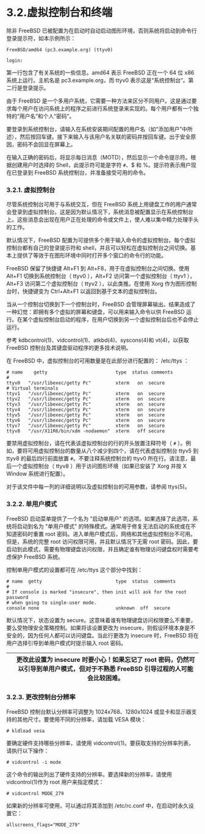 # 3.2.虚拟控制台和终端

除非 FreeBSD 已被配置为在启动时自动启动图形环境，否则系统将启动到命令行登录提示符，如本示例所示：

```
FreeBSD/amd64 (pc3.example.org) (ttyv0)

login:
```

第一行包含了有关系统的一些信息。amd64 表示 FreeBSD 正在一个 64 位 x86 系统上运行。主机名是 pc3.example.org，而 ttyv0 表示这是“系统控制台”。第二行是登录提示。

由于 FreeBSD 是一个多用户系统，它需要一种方法来区分不同用户。这是通过要求每个用户在访问系统上的程序之前进行系统登录来实现的。每个用户都有一个独特的“用户名”和个人“密码”。

要登录到系统控制台，请输入在系统安装期间配置的用户名（如“添加用户”中所述），然后按回车键。接下来输入与该用户名关联的密码并按回车键。出于安全原因，密码不会回显在屏幕上。

在输入正确的密码后，将显示每日消息（MOTD），然后显示一个命令提示符。根据创建用户时选择的 Shell，此提示符可能是字符 `#`、$ 和 %。提示符表示用户现在已登录到 FreeBSD 系统控制台，并准备接受可用的命令。

### 3.2.1. 虚拟控制台

尽管系统控制台可用于与系统交互，但在 FreeBSD 系统上用键盘工作的用户通常会登录到虚拟控制台。这是因为默认情况下，系统消息被配置显示在系统控制台上。这些消息会出现在用户正在处理的命令或文件上，使人难以集中精力处理手头的工作。

默认情况下，FreeBSD 配置为可提供多个用于输入命令的虚拟控制台。每个虚拟控制台都有自己的登录提示符和 shell，并且可以轻松在虚拟控制台之间切换。基本上提供了等效于在图形环境中同时打开多个窗口的命令行的功能。

FreeBSD 保留了快捷键 Alt+F1 到 Alt+F8，用于在虚拟控制台之间切换。使用 Alt+F1 切换到系统控制台（ ttyv0 ），Alt+F2 访问第一个虚拟控制台（ ttyv1 ），Alt+F3 访问第二个虚拟控制台（ ttyv2 ），以此类推。在使用 Xorg 作为图形控制台时，快捷键变为 Ctrl+Alt+F1 以返回到基于文本的虚拟控制台。

当从一个控制台切换到下一个控制台时，FreeBSD 会管理屏幕输出。结果造成了一种幻觉：即拥有多个虚拟的屏幕和键盘，可以用来输入命令以供 FreeBSD 运行。在某个虚拟控制台启动的程序，在用户切换到另一个虚拟控制台后也不会停止运行。

参考 kdbcontrol(1)、vidcontrol(1)、atkbd(4)、syscons(4)和 vt(4)，以获取 FreeBSD 控制台及其键盘驱动程序的更多技术说明。

在 FreeBSD 中，虚拟控制台的可用数量是在此部分进行配置的： /etc/ttys ：

```
# name    getty                         type  status comments
#
ttyv0   "/usr/libexec/getty Pc"         xterm   on  secure
# Virtual terminals
ttyv1   "/usr/libexec/getty Pc"         xterm   on  secure
ttyv2   "/usr/libexec/getty Pc"         xterm   on  secure
ttyv3   "/usr/libexec/getty Pc"         xterm   on  secure
ttyv4   "/usr/libexec/getty Pc"         xterm   on  secure
ttyv5   "/usr/libexec/getty Pc"         xterm   on  secure
ttyv6   "/usr/libexec/getty Pc"         xterm   on  secure
ttyv7   "/usr/libexec/getty Pc"         xterm   on  secure
ttyv8   "/usr/X11R6/bin/xdm -nodaemon"  xterm   off secure
```

要禁用虚拟控制台，请在代表该虚拟控制台的行的开头放置注释符号（ `#` ）。例如，要将可用虚拟控制台的数量从八个减少到四个，请在代表虚拟控制台 ttyv5 到 ttyv8 的最后四行前面放置 `#`。不要注释系统控制台的 ttyv0 所在行。请注意，最后一个虚拟控制台（ ttyv8 ）用于访问图形环境（如果已安装了 Xorg 并按 X Window 系统进行配置）。

对于该文件中每一列的详细说明以及虚拟控制台的可用参数，请参阅 ttys(5)。

### 3.2.2. 单用户模式

FreeBSD 启动菜单提供了一个名为 "启动单用户" 的选项。如果选择了此选项，系统将启动到名为 "单用户模式" 的特殊模式。通常用于修复无法启动的系统或在不知道密码时重置 root 密码。进入单用户模式后，网络和其他虚拟控制台不可用。但是，系统的完整 root 访问权限可用，并且默认情况下无需 root 密码。因此，要启动到此模式，需要有物理键盘访问权限，并且确定谁有物理访问键盘权时需要考虑保护 FreeBSD 系统。

控制单用户模式的设置都可在 /etc/ttys 这个部分中找到：

```
# name  getty                           type  status  comments
#
# If console is marked "insecure", then init will ask for the root password
# when going to single-user mode.
console none                            unknown  off  secure
```

默认情况下，状态设置为 secure。这意味着谁有物理键盘访问权限要么不重要，要么受物理安全策略控制。如果将该设置更改为 insecure，则假设环境本身是不安全的，因为任何人都可以访问键盘。当此行更改为 insecure 时，FreeBSD 将在用户选择引导到单用户模式时提示输入 root 密码。

|  | 更改此设置为 insecure 时要小心！如果忘记了 root 密码，仍然可以引导到单用户模式，但对于不熟悉 FreeBSD 引导过程的人可能会比较困难。|
| -- | ------------------------------------------------------------------------------------------------------------------------------------ |

### 3.2.3. 更改控制台分辨率

FreeBSD 控制台默认分辨率可调整为 1024x768、1280x1024 或显卡和显示器支持的其他尺寸。要使用不同的分辨率，请加载 VESA 模块：

```
# kldload vesa
```

要确定硬件支持哪些分辨率，请使用 vidcontrol(1)。要获取支持的分辨率列表，请执行以下操作：

```
# vidcontrol -i mode
```

这个命令的输出列出了硬件支持的分辨率。要选择新的分辨率，请使用 vidcontrol(1)作为 root 用户来指定模式：

```
# vidcontrol MODE_279
```

如果新的分辨率可使用，可以通过将其添加到 /etc/rc.conf 中，在启动时永久设置它：

```
allscreens_flags="MODE_279"
```
